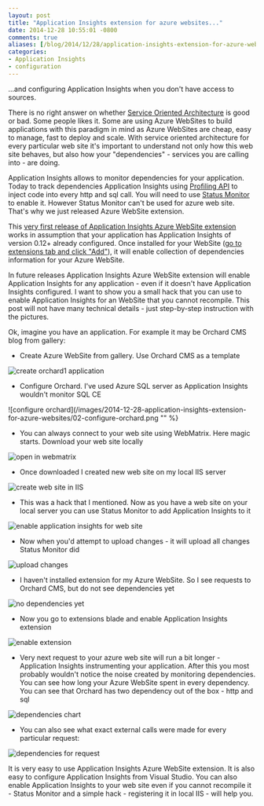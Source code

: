 ```yaml
---
layout: post
title: "Application Insights extension for azure websites..."
date: 2014-12-28 10:55:01 -0800
comments: true
aliases: [/blog/2014/12/28/application-insights-extension-for-azure-websites/]
categories:
- Application Insights
- configuration 
---
```

...and configuring Application Insights when you don't have access to sources.

There is no right answer on whether [Service Oriented Architecture](http://en.wikipedia.org/wiki/Service-oriented_architecture) is good or bad. Some people likes it. Some are using Azure WebSites to build applications with this paradigm in mind as Azure WebSites are cheap, easy to manage, fast to deploy and scale. With service oriented architecture for every particular web site it's important to understand not only how this web site behaves, but also how your "dependencies" - services you are calling into - are doing.

Application Insights allows to monitor dependencies for your application. Today to track dependencies Application Insights using [Profiling API](http://msdn.microsoft.com/en-us/library/bb384493.aspx) to inject code into every http and sql call. You will need to use [Status Monitor](http://azure.microsoft.com/en-us/documentation/articles/app-insights-monitor-performance-live-website-now/) to enable it. However Status Monitor can't be used for azure web site. That's why we just released Azure WebSite extension.

This [very first release of Application Insights Azure WebSite extension](http://www.siteextensions.net/packages/Microsoft.ApplicationInsights.AzureWebSites/) works in assumption that your application has Application Insights of version 0.12+ already configured. Once installed for your WebSite ([go to extensions tab and click "Add"](http://azure.microsoft.com/blog/2014/06/20/azure-web-sites-extensions/)), it will enable collection of dependencies information for your Azure WebSite. 

In future releases Application Insights Azure WebSite extension will enable Application Insights for any application - even if it doesn't have Application Insights configured. I want to show you a small hack that you can use to enable Application Insights for an WebSite that you cannot recompile. This post will not have many technical details - just step-by-step instruction with the pictures.

Ok, imagine you have an application. For example it may be Orchard CMS blog from gallery: 

- Create Azure WebSite from gallery. Use Orchard CMS as a template

![create orchard1 application](/images/2014-12-28-application-insights-extension-for-azure-websites/01-create-orchard-app.png)

- Configure Orchard. I've used Azure SQL server as Application Insights wouldn't monitor SQL CE

![configure orchard](/images/2014-12-28-application-insights-extension-for-azure-websites/02-configure-orchard.png ""  %}

- You can always connect to your web site using WebMatrix. Here magic starts. Download your web site locally

![open in webmatrix](/images/2014-12-28-application-insights-extension-for-azure-websites/03-open-in-webmatrix.png)

- Once downloaded I created new web site on my local IIS server  

![create web site in IIS](/images/2014-12-28-application-insights-extension-for-azure-websites/04-create-web-site-in-iis.png )

- This was a hack that I mentioned. Now as you have a web site on your local server you can use Status Monitor to add Application Insights to it

![enable application insights for web site](/images/2014-12-28-application-insights-extension-for-azure-websites/05-enable-application-insights-for-web-site.png )

- Now when you'd attempt to upload changes - it will upload all changes Status Monitor did

![upload changes](/images/2014-12-28-application-insights-extension-for-azure-websites/06-upload-changes.png)

- I haven't installed extension for my Azure WebSite. So I see requests to Orchard CMS, but do not see dependencies yet

![no dependencies yet](/images/2014-12-28-application-insights-extension-for-azure-websites/07-no-dependencies-yet.png )

- Now you go to extensions blade and enable Application Insights extension

![enable extension](/images/2014-12-28-application-insights-extension-for-azure-websites/08-enable-extension.png )

- Very next request to your azure web site will run a bit longer - Application Insights instrumenting your application. After this you most probably wouldn't notice the noise created by monitoring dependencies. You can see how long your Azure WebSite spent in every dependency. You can see that Orchard has two dependency out of the box - http and sql  

![dependencies chart](/images/2014-12-28-application-insights-extension-for-azure-websites/09-dependencies-chart.png )

- You can also see what exact external calls were made for every particular request:

![dependencies for request](/images/2014-12-28-application-insights-extension-for-azure-websites/10-dependencies-for-request.png)

It is very easy to use Application Insights Azure WebSite extension. It is also easy to configure Application Insights from Visual Studio. You can also enable Application Insights to your web site even if you cannot recompile it - Status Monitor and a simple hack - registering it in local IIS - will help you. 